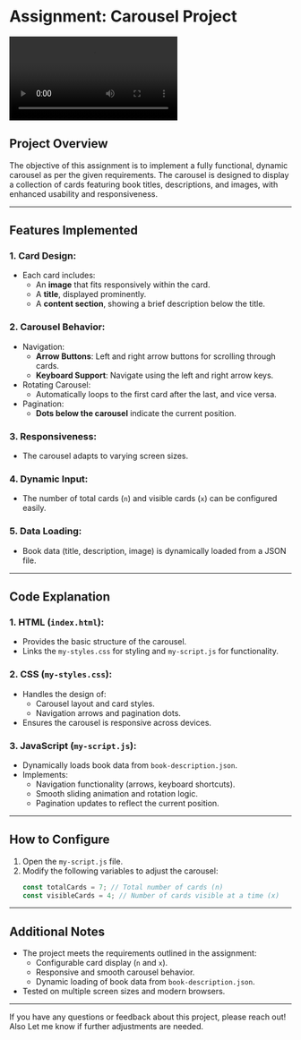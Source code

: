# Assignment: Carousel Project
![Video Name](https://github.com/username/repository-name/blob/main/photos/Carsoul.mp4?raw=true)


## Project Overview
The objective of this assignment is to implement a fully functional, dynamic carousel as per the given requirements. The carousel is designed to display a collection of cards featuring book titles, descriptions, and images, with enhanced usability and responsiveness.

---

## Features Implemented
### 1. **Card Design**:
- Each card includes:
  - An **image** that fits responsively within the card.
  - A **title**, displayed prominently.
  - A **content section**, showing a brief description below the title.

### 2. **Carousel Behavior**:
- Navigation:
  - **Arrow Buttons**: Left and right arrow buttons for scrolling through cards.
  - **Keyboard Support**: Navigate using the left and right arrow keys.
- Rotating Carousel:
  - Automatically loops to the first card after the last, and vice versa.
- Pagination:
  - **Dots below the carousel** indicate the current position.

### 3. **Responsiveness**:
- The carousel adapts to varying screen sizes.

### 4. **Dynamic Input**:
- The number of total cards (`n`) and visible cards (`x`) can be configured easily.

### 5. **Data Loading**:
- Book data (title, description, image) is dynamically loaded from a JSON file.

---

## Code Explanation
### 1. **HTML (`index.html`)**:
- Provides the basic structure of the carousel.
- Links the `my-styles.css` for styling and `my-script.js` for functionality.

### 2. **CSS (`my-styles.css`)**:
- Handles the design of:
  - Carousel layout and card styles.
  - Navigation arrows and pagination dots.
- Ensures the carousel is responsive across devices.

### 3. **JavaScript (`my-script.js`)**:
- Dynamically loads book data from `book-description.json`.
- Implements:
  - Navigation functionality (arrows, keyboard shortcuts).
  - Smooth sliding animation and rotation logic.
  - Pagination updates to reflect the current position.

---

## How to Configure
1. Open the `my-script.js` file.
2. Modify the following variables to adjust the carousel:
   ```javascript
   const totalCards = 7; // Total number of cards (n)
   const visibleCards = 4; // Number of cards visible at a time (x)
   ```

---


## Additional Notes
- The project meets the requirements outlined in the assignment:
  - Configurable card display (`n` and `x`).
  - Responsive and smooth carousel behavior.
  - Dynamic loading of book data from `book-description.json`.
- Tested on multiple screen sizes and modern browsers.

---

If you have any questions or feedback about this project, please reach out! Also 
Let me know if further adjustments are needed.
